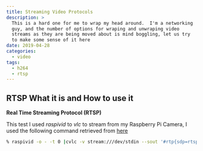 ```yaml
---
title: Streaming Video Protocols
description: >
  This is a hard one for me to wrap my head around.  I'm a networking
  guy, and the number of options for wraping and unwraping video
  streams as they are being moved about is mind boggling, let us try
  to make some sense of it here
date: 2019-04-28
categories:
  - video
tags:
  - h264
  - rtsp
---
```


## RTSP What it is and How to use it

**Real Time Streaming Protocol (RTSP)** 

This test I used _raspivid_ to _vlc_ to stream from my Raspberry Pi
Camera, I used the following command retrieved from
[here](http://www.mybigideas.co.uk/RPi/RPiCamera/)


```bash
% raspivid -o - -t 0 |cvlc -v stream:///dev/stdin --sout '#rtp{sdp=rtsp://:8554/}' :demux=h264
